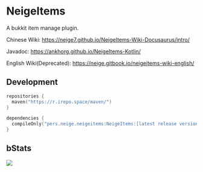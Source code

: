 # NeigeItems

A bukkit item manage plugin.  

Chinese Wiki: https://neige7.github.io/NeigeItems-Wiki-Docusaurus/intro/

Javadoc: https://ankhorg.github.io/NeigeItems-Kotlin/

English Wiki(Deprecated): https://neige.gitbook.io/neigeitems-wiki-english/

## Development

```kotlin
repositories {
  maven("https://r.irepo.space/maven/")
}

dependencies {
  compileOnly("pers.neige.neigeitems:NeigeItems:[latest release version]")
}
```

## bStats

![](https://bstats.org/signatures/bukkit/NeigeItems.svg)